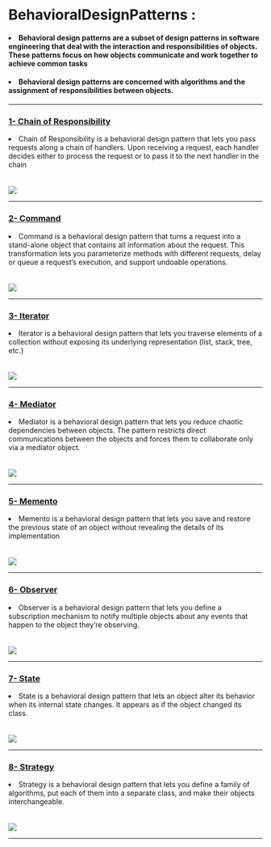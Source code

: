 # BehavioralDesignPatterns :
<h4><li>Behavioral design patterns are a subset of design patterns in software engineering that deal with the interaction and responsibilities of objects. These patterns focus on how objects communicate and work together to achieve common tasks</li></h4>
<h4><li>Behavioral design patterns are concerned with algorithms and the assignment of responsibilities between objects.</li> </h4>
<hr>

<h3><a href="Chain of Responsibility">1- Chain of Responsibility</a></h3>
<li>
 Chain of Responsibility is a behavioral design pattern that lets
 you pass requests along a chain of handlers. Upon receiving a
 request, each handler decides either to process the request or
 to pass it to the next handler in the chain
</li>
  <br>
  <br>
<img src="https://refactoring.guru/images/patterns/diagrams/chain-of-responsibility/structure-indexed.png">
<hr>

<h3><a href="command">2- Command</a></h3>
<li>
 Command is a behavioral design pattern that turns a request
 into a stand-alone object that contains all information about
 the request. This transformation lets you parameterize
 methods with different requests, delay or queue a request’s
 execution, and support undoable operations.
</li>
  <br>
  <br>
<img src="https://refactoring.guru/images/patterns/diagrams/command/structure-indexed.png">
<hr>

<h3><a href="iterator">3- Iterator</a></h3>
<li>
Iterator is a behavioral design pattern that lets you traverse
 elements of a collection without exposing its underlying
 representation (list, stack, tree, etc.)
</li>
  <br>
  <br>
<img src="https://refactoring.guru/images/patterns/diagrams/iterator/structure-indexed.png">
<hr>



<h3><a href="Mediator">4- Mediator</a></h3>
<li>
 Mediator is a behavioral design pattern that lets you reduce
 chaotic dependencies between objects. The pattern restricts
 direct communications between the objects and forces them to
 collaborate only via a mediator object.
</li>
  <br>
  <br>
<img src="https://refactoring.guru/images/patterns/diagrams/mediator/structure-indexed.png">
<hr>


<h3><a href="Memento">5- Memento</a></h3>
<li>
Memento is a behavioral design pattern that lets you save and
 restore the previous state of an object without revealing the
 details of its implementation
</li>
  <br>
  <br>
<img src="https://refactoring.guru/images/patterns/diagrams/memento/structure1-indexed.png">
<hr>


<h3><a href="Observer">6- Observer</a></h3>
<li>
Observer is a behavioral design pattern that lets you define a subscription mechanism to notify multiple objects about any events that happen to the object they’re observing.
</li>
  <br>
  <br>
<img src="https://refactoring.guru/images/patterns/diagrams/observer/structure-indexed.png">
<hr>


<h3><a href="State">7- State</a></h3>
<li>
State is a behavioral design pattern that lets an object alter its
behavior when its internal state changes. It appears as if the
object changed its class.</li>
  <br>
  <br>
<img src="https://refactoring.guru/images/patterns/diagrams/state/structure-en-indexed.png">
<hr>


<h3><a href="Strategy">8- Strategy</a></h3>
<li>
Strategy is a behavioral design pattern that lets you define a
family of algorithms, put each of them into a separate class,
and make their objects interchangeable.</li>
  <br>
  <br>
<img src="https://refactoring.guru/images/patterns/diagrams/strategy/structure-indexed.png">
<hr>
